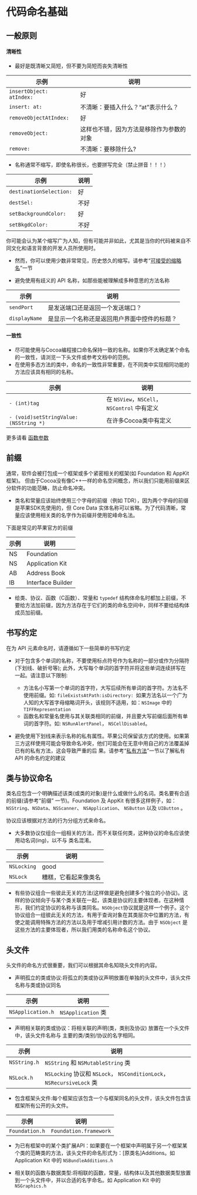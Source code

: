 # 代码命名基础

## 一般原则

#### 清晰性

* 最好是既清晰又简短，但不要为简短而丧失清晰性

|  示例 | 说明  |
| -- | -- |
| `insertObject: atIndex:` | 好 |
| `insert: at:` | 不清晰：要插入什么？“at”表示什么？|
| `removeObjectAtIndex:` | 好 |
| `removeObject:` | 这样也不错，因为方法是移除作为参数的对象 |
| `remove:` | 不清晰：要移除什么? |

* 名称通常不缩写，即使名称很长，也要拼写完全（禁止拼音！！！）

|  示例 | 说明  |
| -- | -- |
| `destinationSelection:` | 好 |
| `destSel:` | 不好|
| `setBackgroundColor:` | 好 |
| `setBkgdColor:` | 不好 |

你可能会认为某个缩写广为人知，但有可能并非如此，尤其是当你的代码被来自不同文化和语言背景的开发人员所使用时。

* 然而，你可以使用少数非常常见，历史悠久的缩写。请参考“[可接受的缩略名](#)”一节

* 避免使用有歧义的 API 名称，如那些能被理解成多种意思的方法名称

|  示例 | 说明  |
| -- | -- |
| `sendPort` | 是发送端口还是返回一个发送端口？ |
| `displayName` | 是显示一个名称还是返回用户界面中控件的标题？ |

#### 一致性

* 尽可能使用与Cocoa编程接口命名保持一致的名称。如果你不太确定某个命名的一致性，请浏览一下头文件或参考文档中的范例。
* 在使用多态方法的类中，命名的一致性非常重要，在不同类中实现相同功能的方法应该具有相同的名称。

|  示例 | 说明  |
| -- | -- |
| `- (int)tag` | 在 `NSView`，`NSCell`，`NSControl` 中有定义 |
| `- (void)setStringValue:(NSString *)` | 在许多Cocoa类中有定义 |
更多请看 [函数参数](#)

## 前缀

通常，软件会被打包成一个框架或多个紧密相关的框架(如 Foundation 和 AppKit 框架)。 但由于Cocoa没有像C++一样的命名空间概念，所以我们只能用前缀来区分软件的功能范畴，防止命名冲突。

* 类名和常量应该始终使用三个字母的前缀（例如 TDR），因为两个字母的前缀是苹果SDK先使用的，但 Core Data 实体名称可以省略。为了代码清晰，常量应该使用相关类的名字作为前缀并使用驼峰命名法。

下面是常见的苹果官方的前缀
 
|  示例 | 说明  |
| -- | -- |
| NS | Foundation |
| NS | Application Kit |
| AB | Address Book |
| IB | Interface Builder|

* 给类、协议、函数（C函数）、常量和 `typedef` 结构体命名时都加上前缀，不要给方法加前缀，因为方法存在于它们的类的命名空间中，同样不要给结构体成员加前缀。
 
## 书写约定

在为 API 元素命名时，请遵循如下一些简单的书写约定

* 对于包含多个单词的名称，不要使用标点符号作为名称的一部分或作为分隔符(下划线、破折号等); 此外，大写每个单词的首字符并将这些单词连续拼写在一起。请注意以下限制:
    * 方法名小写第一个单词的首字符，大写后续所有单词的首字符。方法名不使用前缀。如: `fileExistsAtPath:isDirectory: `如果方法名以一个广为人知的大写首字母缩略词开头，该规则不适用，如：`NSImage` 中的 `TIFFRepresentation`  
    * 函数名和常量名使用与其关联类相同的前缀，并且要大写前缀后面所有单词的首字符。如: `NSRunAlertPanel`， `NSCellDisabled`。

* 避免使用下划线来表示名称的私有属性。苹果公司保留该方式的使用。如果第三方这样使用可能会导致命名冲突，他们可能会在无意中用自己的方法覆盖掉已有的私有方法，这会导致严重的后 果。请参考“[私有方法](#)”一节以了解私有 API 的命名约定的建议

## 类与协议命名

类名应包含一个明确描述该类(或类的对象)是什么或做什么的名词。类名要有合适的前缀(请参考“前缀” 一节)。Foundation 及 AppKit 有很多这样例子，如：`NSString`、`NSData`、`NSScanner`、 `NSApplication`、 `NSButton` 以及 `UIButton` 。

协议应该根据对方法的行为分组方式来命名。

* 大多数协议仅组合一组相关的方法，而不关联任何类，这种协议的命名应该使用动名词(ing)，以不与 类名混淆。

|  示例 | 说明  |
| -- | -- |
| `NSLocking` | good |
| `NSLock` | 糟糕，它看起来像类名 |

* 有些协议组合一些彼此无关的方法(这样做是避免创建多个独立的小协议)。这样的协议倾向于与某个类关联在一起，该类是协议的主要体现者。在这种情形，我们约定协议的名称与该类同名。`NSObject`协议就是这样一个例子。这个协议组合一组彼此无关的方法，有用于查询对象在其类层次中位置的方法，有使之能调用特殊方法的方法以及用于增减引用计数的方法。由于 `NSObject` 是这些方法的主要体现者，所以我们用类的名称命名这个协议。

## 头文件

头文件的命名方式很重要，我们可以根据其命名知晓头文件的内容。

* 声明孤立的类或协议:将孤立的类或协议声明放置在单独的头文件中，该头文件名称与类或协议同名

|  示例 | 说明  |
| -- | -- |
| `NSApplication.h` | `NSApplication` 类 |

* 声明相关联的类或协议：将相关联的声明(类，类别及协议) 放置在一个头文件中，该头文件名称与 主要的类/类别/协议的名字相同。

|  示例 | 说明  |
| -- | -- |
| `NSString.h` | `NSString` 和 `NSMutableString` 类 |
| `NSLock.h` | `NSLocking` 协议和 `NSLock`， `NSConditionLock`， `NSRecursiveLock` 类 |

* 包含框架头文件:每个框架应该包含一个与框架同名的头文件，该头文件包含该框架所有公开的头文件。

|  示例 | 说明  |
| -- | -- |
| `Foundation.h` | `Foundation.framework` |

* 为已有框架中的某个类扩展API：如果要在一个框架中声明属于另一个框架某个类的范畴类的方法，该头文件的命名形式为：[原类名]Additions。如 Application Kit 中的 `NSBundleAdditions.h`

* 相关联的函数与数据类型:将相联的函数，常量，结构体以及其他数据类型放置到一个头文件中，并以合适的名字命名。如 Application Kit 中的 `NSGraphics.h`

